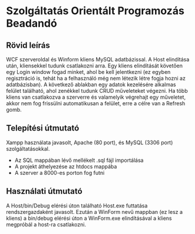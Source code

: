 # Szolgáltatás Orientált Programozás Beadandó

## Rövid leírás

WCF szerveroldal és Winform kliens MySQL adatbázissal. A Host elindítása után, kliensekkel tudunk csatlakozni arra. Egy kliens elindítását követően egy Login window fogad minket, ahol be kell jelentkezni (ez egyben regisztráció is, tehát ha a felhasználó még nem létezik létre fogja hozni az adatbázisban). A következő ablakban egy adatok kezelésére alkalmas felület található, ahol zenékkel tudunk CRUD műveleteket végezni. Ha több kliens van csatlakozva a szerverre és valamelyik végrehajt egy műveletet, akkor nem fog frissülni automatikusan a felület, erre a célre van a Refresh gomb.

## Telepítési útmutató

Xampp használata javasolt, Apache (80 port), és MySQL (3306 port) szolgáltatásokkal.

- Az SQL mappában lévő mellékelt .sql fájl importálása
- A projekt áthelyezése az htdocs mappába
- A szerver a 8000-es porton fog futni

## Használati útmutató

A Host/bin/Debug elérési úton található Host.exe futtatása rendszergazdaként javasolt. Ezután a WinForm nevű mappban (ez lesz a kliens) a bin/debug elérési úton a WinForm.exe elindításával a kliens megpróbál a host-ra csatlakozni.